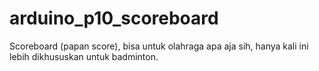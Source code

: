 # arduino_p10_scoreboard
Scoreboard (papan score), bisa untuk olahraga apa aja sih, hanya kali ini lebih dikhususkan untuk badminton.

